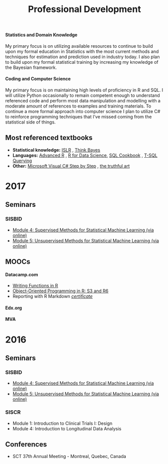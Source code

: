 ﻿---
layout: archive
title: "Professional Development"
permalink: /pd/
author_profile: true
---
#### Statistics and Domain Knowledge
My primary focus is on utilizing available resources to continue to build upon my formal education in Statistics with the most current methods and techniques 
for estimation and prediction used in industry today.  I also plan to build upon my formal statistical training by increasing my knowledge of the Bayesian framework.


#### Coding and Computer Science
My primary focus is on maintaining high levels of proficiency in R and SQL. I will utilize Python occasionally to remain competent enough to 
understand referenced code and perform most data manipulation and modelling with a moderate amount of references to examples and training materials. 
To continue a more formal approach into computer science I plan to utilize C# to reinforce programming techniques that I’ve missed coming from the statistical 
side of things.


## Most referenced textbooks
* **Statistical knowledge:**  [<u>ISLR</u>](http://www-bcf.usc.edu/~gareth/ISL/) , 
[<u>Think Bayes</u>](http://shop.oreilly.com/product/0636920030720.do)
* **Languages:** [<u>Advanced R</u>](http://adv-r.had.co.nz/) , [<u>R for Data Science</u>](http://r4ds.had.co.nz/), 
[<u>SQL Cookbook</u>](http://shop.oreilly.com/product/9780596009762.do) , 
[<u>T-SQL Querying</u>](https://www.microsoftpressstore.com/store/t-sql-querying-9780735685048) 
* **Other:** [<u>Microsoft Visual C# Step by Step</u>](https://www.microsoftpressstore.com/store/microsoft-visual-c-sharp-step-by-step-9781509301041) , 
[<u>the truthful art</u>](https://www.amazon.com/Truthful-Art-Data-Charts-Communication/dp/0321934075)


# 2017
## Seminars

### SISBID
* [Module 4: Supervised Methods for Statistical Machine Learning (via online)](https://www.biostat.washington.edu/suminst/sisbid2017/modules/BD1704)
* [Module 5: Unsupervised Methods for Statistical Machine Learning (via online)](https://www.biostat.washington.edu/suminst/sisbid2017/modules/BD1705)

## MOOCs
#### Datacamp.com
- [<u>Writing Functions in R</u>](https://mjholt02.github.io/images/certifications/dc_Rfunctions.pdf) 
- [<u>Object-Oriented Programming in R: S3 and R6</u>](https://mjholt02.github.io/images/certifications/dc_Roop.pdf) 
- Reporting with R Markdown [<u><i>certificate</i></u>](https://mjholt02.github.io/images/certifications/dc_rmarkdown.pdf) 
#### Edx.org
#### MVA



# 2016
## Seminars

### SISBID
* [Module 4: Supervised Methods for Statistical Machine Learning (via online)](https://www.biostat.washington.edu/suminst/sisbid2016/modules/BD1704)
* [Module 5: Unsupervised Methods for Statistical Machine Learning (via online)](https://www.biostat.washington.edu/suminst/sisbid2016/modules/BD1705)

### SISCR
* Module 1: Introduction to Clinical Trials I: Design 
* Module 4: Introduction to Longitudinal Data Analysis 

## Conferences
* SCT 37th Annual Meeting - Montreal, Quebec, Canada
